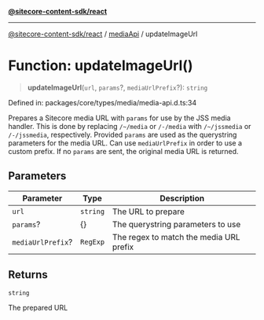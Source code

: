 [**@sitecore-content-sdk/react**](../../../README.md)

***

[@sitecore-content-sdk/react](../../../README.md) / [mediaApi](../README.md) / updateImageUrl

# Function: updateImageUrl()

> **updateImageUrl**(`url`, `params`?, `mediaUrlPrefix`?): `string`

Defined in: packages/core/types/media/media-api.d.ts:34

Prepares a Sitecore media URL with `params` for use by the JSS media handler.
This is done by replacing `/~/media` or `/-/media` with `/~/jssmedia` or `/-/jssmedia`, respectively.
Provided `params` are used as the querystring parameters for the media URL.
Can use `mediaUrlPrefix` in order to use a custom prefix.
If no `params` are sent, the original media URL is returned.

## Parameters

| Parameter | Type | Description |
| ------ | ------ | ------ |
| `url` | `string` | The URL to prepare |
| `params`? | \{\} | The querystring parameters to use |
| `mediaUrlPrefix`? | `RegExp` | The regex to match the media URL prefix |

## Returns

`string`

The prepared URL
